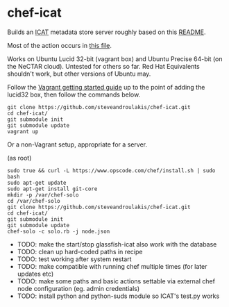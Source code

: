 chef-icat
=========
Builds an [ICAT](http://code.google.com/p/icatproject) metadata store server roughly based on this [README](https://icatproject.googlecode.com/svn-history/r2152/ops/icat42/readme.txt).

Most of the action occurs in [this file](https://github.com/steveandroulakis/chef-icat/blob/master/cookbooks/icat/recipes/default.rb).

Works on Ubuntu Lucid 32-bit (vagrant box) and Ubuntu Precise 64-bit (on the NeCTAR cloud). Untested for others so far. Red Hat Equivalents shouldn't work, but other versions of Ubuntu may.

Follow the [Vagrant getting started guide](http://vagrantup.com/v1/docs/getting-started/index.html) up to the point of adding the lucid32 box, then follow the commands below.

```
git clone https://github.com/steveandroulakis/chef-icat.git
cd chef-icat/
git submodule init
git submodule update
vagrant up
```

Or a non-Vagrant setup, appropriate for a server.

(as root)

```
sudo true && curl -L https://www.opscode.com/chef/install.sh | sudo bash
sudo apt-get update
sudo apt-get install git-core
mkdir -p /var/chef-solo
cd /var/chef-solo
git clone https://github.com/steveandroulakis/chef-icat.git
cd chef-icat/
git submodule init
git submodule update
chef-solo -c solo.rb -j node.json
```

* TODO: make the start/stop glassfish-icat also work with the database
* TODO: clean up hard-coded paths in recipe
* TODO: test working after system restart
* TODO: make compatible with running chef multiple times (for later updates etc)
* TODO: make some paths and basic actions settable via external chef node configuration (eg. admin credentials)
* TODO: install python and python-suds module so ICAT's test.py works
